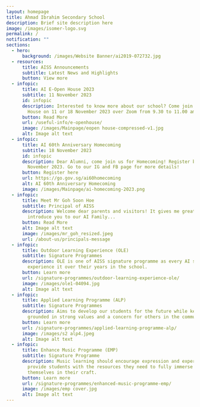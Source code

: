 ```yaml
---
layout: homepage
title: Ahmad Ibrahim Secondary School
description: Brief site description here
image: /images/isomer-logo.svg
permalink: /
notification: ""
sections:
  - hero:
      background: /images/Website Banner/ai2019-072732.jpg
  - resources:
      title: AISS Announcements
      subtitle: Latest News and Highlights
      button: View more
  - infopic:
      title: AI E-Open House 2023
      subtitle: 11 November 2023
      id: infopic
      description: Interested to know more about our school? Come join our E-Open
        House on 11 or 18 November 2023 over Zoom from 9.30 to 11.00 am.
      button: Read More
      url: /useful-info/e-openhouse/
      image: /images/Mainpage/eopen house-compressed-v1.jpg
      alt: Image alt text
  - infopic:
      title: AI 60th Anniversary Homecoming
      subtitle: 18 November 2023
      id: infopic
      description: Dear Alumni, come join us for Homecoming! Register before 6
        November 2023. Go to our IG and FB page for more details!
      button: Register here
      url: https://go.gov.sg/ai60homecoming
      alt: AI 60th Anniversary Homecoming
      image: /images/Mainpage/ai-homecoming-2023.png
  - infopic:
      title: Meet Mr Goh Soon Hoe
      subtitle: Principal of AISS
      description: Welcome dear parents and visitors! It gives me great pleasure to
        introduce you to our AI Family...
      button: Read More
      alt: Image alt text
      image: /images/mr_goh_resized.jpeg
      url: /about-us/principals-message
  - infopic:
      title: Outdoor Learning Experience (OLE)
      subtitle: Signature Programmes
      description: OLE is one of AISS signature programme as every AI student will
        experience it over their years in the school.
      button: Learn more
      url: /signature-programmes/outdoor-learning-experience-ole/
      image: /images/ole1-04094.jpg
      alt: Image alt text
  - infopic:
      title: Applied Learning Programme (ALP)
      subtitle: Signature Programmes
      description: Aims to develop our students for the future while keeping them
        grounded in strong values and a concern for others in the community.
      button: Learn more
      url: /signature-programmes/applied-learning-programme-alp/
      image: /images/s2 alp4.jpeg
      alt: Image alt text
  - infopic:
      title: Enhance Music Programme (EMP)
      subtitle: Signature Programme
      description: Music learning should encourage expression and experimentation and
        provide students with the resources they need to fully immerse
        themselves in their craft.
      button: Learn more
      url: /signature-programmes/enhanced-music-programme-emp/
      image: /images/emp cover.jpg
      alt: Image alt text
---
```

